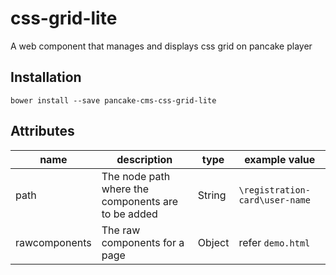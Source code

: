 # css-grid-lite
A web component that manages and displays css grid on pancake player

## Installation

`bower install --save pancake-cms-css-grid-lite`

## Attributes

| name | description | type | example value |
|------|-------------|------|---------------|
| path | The node path where the components are to be added | String | `\registration-card\user-name` |
| rawcomponents | The raw components for a page | Object | refer `demo.html` |